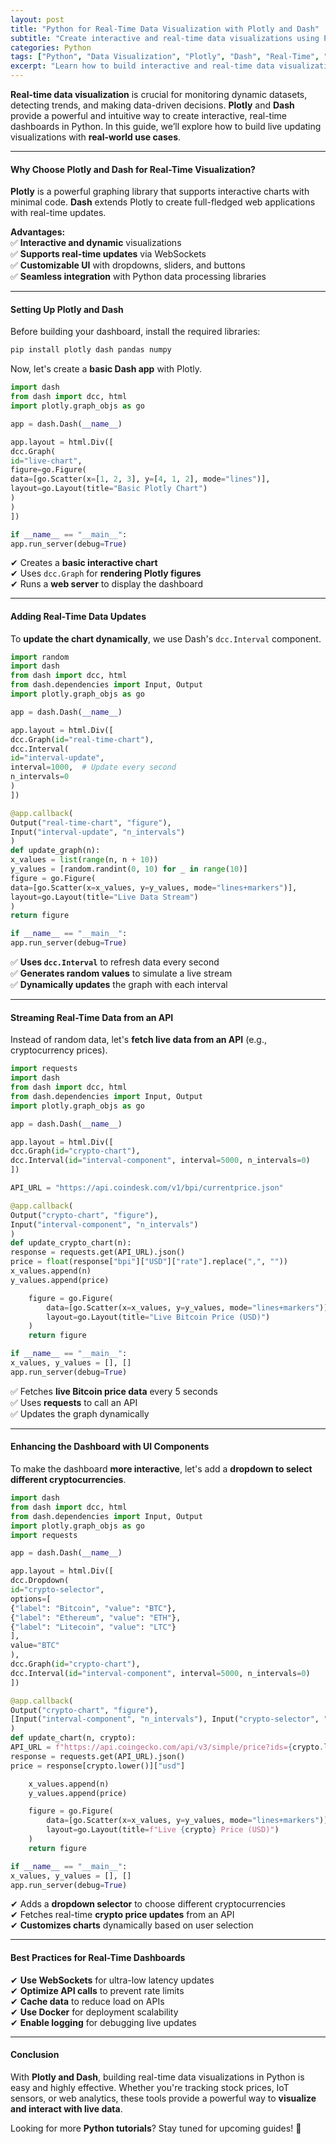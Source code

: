 ```yaml
---
layout: post
title: "Python for Real-Time Data Visualization with Plotly and Dash"
subtitle: "Create interactive and real-time data visualizations using Python, Plotly, and Dash"
categories: Python
tags: ["Python", "Data Visualization", "Plotly", "Dash", "Real-Time", "Interactive Dashboards"]
excerpt: "Learn how to build interactive and real-time data visualizations using Python with Plotly and Dash, perfect for monitoring live data streams."
---
```




**Real-time data visualization** is crucial for monitoring dynamic datasets, detecting trends, and making data-driven decisions. **Plotly** and **Dash** provide a powerful and intuitive way to create interactive, real-time dashboards in Python. In this guide, we’ll explore how to build live updating visualizations with **real-world use cases**.

---

#### Why Choose Plotly and Dash for Real-Time Visualization?

**Plotly** is a powerful graphing library that supports interactive charts with minimal code. **Dash** extends Plotly to create full-fledged web applications with real-time updates.

**Advantages:**  
✅ **Interactive and dynamic** visualizations  
✅ **Supports real-time updates** via WebSockets  
✅ **Customizable UI** with dropdowns, sliders, and buttons  
✅ **Seamless integration** with Python data processing libraries

---

#### Setting Up Plotly and Dash

Before building your dashboard, install the required libraries:

```sh  
pip install plotly dash pandas numpy  
```

Now, let's create a **basic Dash app** with Plotly.

```python  
import dash  
from dash import dcc, html  
import plotly.graph_objs as go

app = dash.Dash(__name__)

app.layout = html.Div([  
dcc.Graph(  
id="live-chart",  
figure=go.Figure(  
data=[go.Scatter(x=[1, 2, 3], y=[4, 1, 2], mode="lines")],  
layout=go.Layout(title="Basic Plotly Chart")  
)  
)  
])

if __name__ == "__main__":  
app.run_server(debug=True)  
```

✔ Creates a **basic interactive chart**  
✔ Uses `dcc.Graph` for **rendering Plotly figures**  
✔ Runs a **web server** to display the dashboard

---

#### Adding Real-Time Data Updates

To **update the chart dynamically**, we use Dash's `dcc.Interval` component.

```python  
import random  
import dash  
from dash import dcc, html  
from dash.dependencies import Input, Output  
import plotly.graph_objs as go

app = dash.Dash(__name__)

app.layout = html.Div([  
dcc.Graph(id="real-time-chart"),  
dcc.Interval(  
id="interval-update",  
interval=1000,  # Update every second  
n_intervals=0  
)  
])

@app.callback(  
Output("real-time-chart", "figure"),  
Input("interval-update", "n_intervals")  
)  
def update_graph(n):  
x_values = list(range(n, n + 10))  
y_values = [random.randint(0, 10) for _ in range(10)]  
figure = go.Figure(  
data=[go.Scatter(x=x_values, y=y_values, mode="lines+markers")],  
layout=go.Layout(title="Live Data Stream")  
)  
return figure

if __name__ == "__main__":  
app.run_server(debug=True)  
```

✅ **Uses `dcc.Interval`** to refresh data every second  
✅ **Generates random values** to simulate a live stream  
✅ **Dynamically updates** the graph with each interval

---

#### Streaming Real-Time Data from an API

Instead of random data, let's **fetch live data from an API** (e.g., cryptocurrency prices).

```python  
import requests  
import dash  
from dash import dcc, html  
from dash.dependencies import Input, Output  
import plotly.graph_objs as go

app = dash.Dash(__name__)

app.layout = html.Div([  
dcc.Graph(id="crypto-chart"),  
dcc.Interval(id="interval-component", interval=5000, n_intervals=0)  
])

API_URL = "https://api.coindesk.com/v1/bpi/currentprice.json"

@app.callback(  
Output("crypto-chart", "figure"),  
Input("interval-component", "n_intervals")  
)  
def update_crypto_chart(n):  
response = requests.get(API_URL).json()  
price = float(response["bpi"]["USD"]["rate"].replace(",", ""))  
x_values.append(n)  
y_values.append(price)

    figure = go.Figure(  
        data=[go.Scatter(x=x_values, y=y_values, mode="lines+markers")],  
        layout=go.Layout(title="Live Bitcoin Price (USD)")  
    )  
    return figure  

if __name__ == "__main__":  
x_values, y_values = [], []  
app.run_server(debug=True)  
```

✅ Fetches **live Bitcoin price data** every 5 seconds  
✅ Uses **requests** to call an API  
✅ Updates the graph dynamically

---

#### Enhancing the Dashboard with UI Components

To make the dashboard **more interactive**, let's add a **dropdown to select different cryptocurrencies**.

```python  
import dash  
from dash import dcc, html  
from dash.dependencies import Input, Output  
import plotly.graph_objs as go  
import requests

app = dash.Dash(__name__)

app.layout = html.Div([  
dcc.Dropdown(  
id="crypto-selector",  
options=[  
{"label": "Bitcoin", "value": "BTC"},  
{"label": "Ethereum", "value": "ETH"},  
{"label": "Litecoin", "value": "LTC"}  
],  
value="BTC"  
),  
dcc.Graph(id="crypto-chart"),  
dcc.Interval(id="interval-component", interval=5000, n_intervals=0)  
])

@app.callback(  
Output("crypto-chart", "figure"),  
[Input("interval-component", "n_intervals"), Input("crypto-selector", "value")]  
)  
def update_chart(n, crypto):  
API_URL = f"https://api.coingecko.com/api/v3/simple/price?ids={crypto.lower()}&vs_currencies=usd"  
response = requests.get(API_URL).json()  
price = response[crypto.lower()]["usd"]

    x_values.append(n)  
    y_values.append(price)  

    figure = go.Figure(  
        data=[go.Scatter(x=x_values, y=y_values, mode="lines+markers")],  
        layout=go.Layout(title=f"Live {crypto} Price (USD)")  
    )  
    return figure  

if __name__ == "__main__":  
x_values, y_values = [], []  
app.run_server(debug=True)  
```

✔ Adds a **dropdown selector** to choose different cryptocurrencies  
✔ Fetches real-time **crypto price updates** from an API  
✔ **Customizes charts** dynamically based on user selection

---

#### Best Practices for Real-Time Dashboards

✔ **Use WebSockets** for ultra-low latency updates  
✔ **Optimize API calls** to prevent rate limits  
✔ **Cache data** to reduce load on APIs  
✔ **Use Docker** for deployment scalability  
✔ **Enable logging** for debugging live updates

---

#### Conclusion

With **Plotly and Dash**, building real-time data visualizations in Python is easy and highly effective. Whether you're tracking stock prices, IoT sensors, or web analytics, these tools provide a powerful way to **visualize and interact with live data**.

Looking for more **Python tutorials**? Stay tuned for upcoming guides! 🚀  
